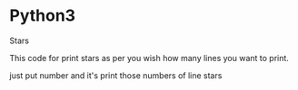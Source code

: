 # Python3
Stars

This code for print stars as per you wish how many lines you want to print.

just put number and it's print those numbers of line stars
